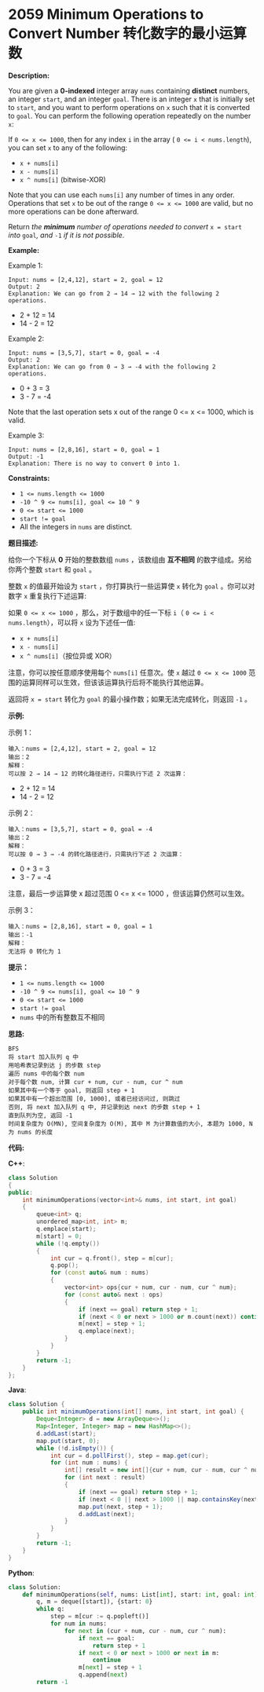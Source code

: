 # 2059 Minimum Operations to Convert Number 转化数字的最小运算数

__Description:__

You are given a __0-indexed__ integer array `nums` containing __distinct__ numbers, an integer `start`, and an integer `goal`. There is an integer `x` that is initially set to `start`, and you want to perform operations on `x` such that it is converted to `goal`. You can perform the following operation repeatedly on the number `x`:

If `0 <= x <= 1000`, then for any index `i` in the array ( `0 <= i < nums.length`), you can set `x` to any of the following:

- `x + nums[i]`
- `x - nums[i]`
- `x ^ nums[i]` (bitwise-XOR)

Note that you can use each `nums[i]` any number of times in any order. Operations that set `x` to be out of the range `0 <= x <= 1000` are valid, but no more operations can be done afterward.

Return _the __minimum__ number of operations needed to convert_ `x = start` _into_ `goal`_, and_ `-1` _if it is not possible_.

__Example:__

Example 1:

```text
Input: nums = [2,4,12], start = 2, goal = 12
Output: 2
Explanation: We can go from 2 → 14 → 12 with the following 2 operations.
```

- 2 + 12 = 14
- 14 - 2 = 12

Example 2:

```text
Input: nums = [3,5,7], start = 0, goal = -4
Output: 2
Explanation: We can go from 0 → 3 → -4 with the following 2 operations. 
```

- 0 + 3 = 3
- 3 - 7 = -4

Note that the last operation sets x out of the range 0 <= x <= 1000, which is valid.

Example 3:

```text
Input: nums = [2,8,16], start = 0, goal = 1
Output: -1
Explanation: There is no way to convert 0 into 1.
```

__Constraints:__

- `1 <= nums.length <= 1000`
- `-10 ^ 9 <= nums[i], goal <= 10 ^ 9`
- `0 <= start <= 1000`
- `start != goal`
- All the integers in `nums` are distinct.

__题目描述:__

给你一个下标从 __0__ 开始的整数数组 `nums` ，该数组由 __互不相同__ 的数字组成。另给你两个整数 `start` 和 `goal` 。

整数 `x` 的值最开始设为 `start` ，你打算执行一些运算使 `x` 转化为 `goal` 。你可以对数字 `x` 重复执行下述运算:

如果 `0 <= x <= 1000` ，那么，对于数组中的任一下标 `i`（ `0 <= i < nums.length`），可以将 `x` 设为下述任一值:

- `x + nums[i]`
- `x - nums[i]`
- `x ^ nums[i]`（按位异或 XOR）

注意，你可以按任意顺序使用每个 `nums[i]` 任意次。使 `x` 越过 `0 <= x <= 1000` 范围的运算同样可以生效，但该该运算执行后将不能执行其他运算。

返回将 `x = start` 转化为 `goal` 的最小操作数；如果无法完成转化，则返回 `-1` 。

__示例:__

示例 1：

```text
输入：nums = [2,4,12], start = 2, goal = 12
输出：2
解释：
可以按 2 → 14 → 12 的转化路径进行，只需执行下述 2 次运算：
```

- 2 + 12 = 14
- 14 - 2 = 12

示例 2：

```text
输入：nums = [3,5,7], start = 0, goal = -4
输出：2
解释：
可以按 0 → 3 → -4 的转化路径进行，只需执行下述 2 次运算：
```

- 0 + 3 = 3
- 3 - 7 = -4

注意，最后一步运算使 x 超过范围 0 <= x <= 1000 ，但该运算仍然可以生效。

示例 3：

```text
输入：nums = [2,8,16], start = 0, goal = 1
输出：-1
解释：
无法将 0 转化为 1
```

__提示：__

- `1 <= nums.length <= 1000`
- `-10 ^ 9 <= nums[i], goal <= 10 ^ 9`
- `0 <= start <= 1000`
- `start != goal`
- `nums` 中的所有整数互不相同

__思路:__

```text
BFS
将 start 加入队列 q 中
用哈希表记录到达 j 的步数 step
遍历 nums 中的每个数 num
对于每个数 num, 计算 cur + num, cur - num, cur ^ num
如果其中有一个等于 goal, 则返回 step + 1
如果其中有一个超出范围 [0, 1000], 或者已经访问过, 则跳过
否则, 将 next 加入队列 q 中, 并记录到达 next 的步数 step + 1
直到队列为空, 返回 -1
时间复杂度为 O(MN), 空间复杂度为 O(M), 其中 M 为计算数值的大小, 本题为 1000, N 为 nums 的长度
```

__代码:__

__C++__:

```C++
class Solution 
{
public:
    int minimumOperations(vector<int>& nums, int start, int goal) 
    {
        queue<int> q;
        unordered_map<int, int> m;
        q.emplace(start);
        m[start] = 0;
        while (!q.empty()) 
        {
            int cur = q.front(), step = m[cur];
            q.pop();
            for (const auto& num : nums) 
            {
                vector<int> ops{cur + num, cur - num, cur ^ num};
                for (const auto& next : ops) 
                {
                    if (next == goal) return step + 1;
                    if (next < 0 or next > 1000 or m.count(next)) continue;
                    m[next] = step + 1;
                    q.emplace(next);
                }
            }
        }
        return -1;
    }
};
```

__Java__:

```Java
class Solution {
    public int minimumOperations(int[] nums, int start, int goal) {
        Deque<Integer> d = new ArrayDeque<>();
        Map<Integer, Integer> map = new HashMap<>();
        d.addLast(start);
        map.put(start, 0);
        while (!d.isEmpty()) {
            int cur = d.pollFirst(), step = map.get(cur);
            for (int num : nums) {
                int[] result = new int[]{cur + num, cur - num, cur ^ num};
                for (int next : result) 
                {
                    if (next == goal) return step + 1;
                    if (next < 0 || next > 1000 || map.containsKey(next)) continue;
                    map.put(next, step + 1);
                    d.addLast(next);
                }
            }
        }
        return -1;
    }
}
```

__Python__:

```Python
class Solution:
    def minimumOperations(self, nums: List[int], start: int, goal: int) -> int:
        q, m = deque([start]), {start: 0}
        while q:
            step = m[cur := q.popleft()]
            for num in nums:
                for next in (cur + num, cur - num, cur ^ num):
                    if next == goal:
                        return step + 1
                    if next < 0 or next > 1000 or next in m:
                        continue
                    m[next] = step + 1
                    q.append(next)
        return -1
```
